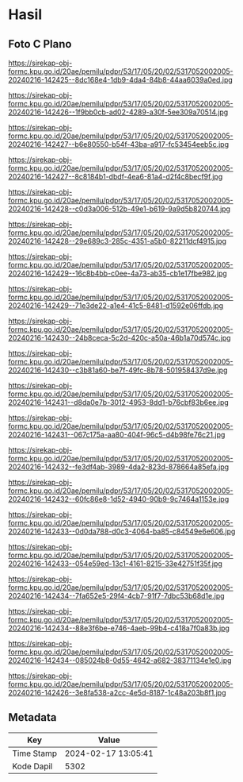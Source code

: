 # Hasil

## Foto C Plano

https://sirekap-obj-formc.kpu.go.id/20ae/pemilu/pdpr/53/17/05/20/02/5317052002005-20240216-142425--8dc168e4-1db9-4da4-84b8-44aa6039a0ed.jpg

https://sirekap-obj-formc.kpu.go.id/20ae/pemilu/pdpr/53/17/05/20/02/5317052002005-20240216-142426--1f9bb0cb-ad02-4289-a30f-5ee309a70514.jpg

https://sirekap-obj-formc.kpu.go.id/20ae/pemilu/pdpr/53/17/05/20/02/5317052002005-20240216-142427--b6e80550-b54f-43ba-a917-fc53454eeb5c.jpg

https://sirekap-obj-formc.kpu.go.id/20ae/pemilu/pdpr/53/17/05/20/02/5317052002005-20240216-142427--8c8184b1-dbdf-4ea6-81a4-d2f4c8becf9f.jpg

https://sirekap-obj-formc.kpu.go.id/20ae/pemilu/pdpr/53/17/05/20/02/5317052002005-20240216-142428--c0d3a006-512b-49e1-b619-9a9d5b820744.jpg

https://sirekap-obj-formc.kpu.go.id/20ae/pemilu/pdpr/53/17/05/20/02/5317052002005-20240216-142428--29e689c3-285c-4351-a5b0-82211dcf4915.jpg

https://sirekap-obj-formc.kpu.go.id/20ae/pemilu/pdpr/53/17/05/20/02/5317052002005-20240216-142429--16c8b4bb-c0ee-4a73-ab35-cb1e17fbe982.jpg

https://sirekap-obj-formc.kpu.go.id/20ae/pemilu/pdpr/53/17/05/20/02/5317052002005-20240216-142429--71e3de22-a1e4-41c5-8481-d1592e06ffdb.jpg

https://sirekap-obj-formc.kpu.go.id/20ae/pemilu/pdpr/53/17/05/20/02/5317052002005-20240216-142430--24b8ceca-5c2d-420c-a50a-46b1a70d574c.jpg

https://sirekap-obj-formc.kpu.go.id/20ae/pemilu/pdpr/53/17/05/20/02/5317052002005-20240216-142430--c3b81a60-be7f-49fc-8b78-501958437d9e.jpg

https://sirekap-obj-formc.kpu.go.id/20ae/pemilu/pdpr/53/17/05/20/02/5317052002005-20240216-142431--d8da0e7b-3012-4953-8dd1-b76cbf83b6ee.jpg

https://sirekap-obj-formc.kpu.go.id/20ae/pemilu/pdpr/53/17/05/20/02/5317052002005-20240216-142431--067c175a-aa80-404f-96c5-d4b98fe76c21.jpg

https://sirekap-obj-formc.kpu.go.id/20ae/pemilu/pdpr/53/17/05/20/02/5317052002005-20240216-142432--fe3df4ab-3989-4da2-823d-878664a85efa.jpg

https://sirekap-obj-formc.kpu.go.id/20ae/pemilu/pdpr/53/17/05/20/02/5317052002005-20240216-142432--60fc86e8-1d52-4940-90b9-9c7464a1153e.jpg

https://sirekap-obj-formc.kpu.go.id/20ae/pemilu/pdpr/53/17/05/20/02/5317052002005-20240216-142433--0d0da788-d0c3-4064-ba85-c84549e6e606.jpg

https://sirekap-obj-formc.kpu.go.id/20ae/pemilu/pdpr/53/17/05/20/02/5317052002005-20240216-142433--054e59ed-13c1-4161-8215-33e42751f35f.jpg

https://sirekap-obj-formc.kpu.go.id/20ae/pemilu/pdpr/53/17/05/20/02/5317052002005-20240216-142434--7fa652e5-29f4-4cb7-91f7-7dbc53b68d1e.jpg

https://sirekap-obj-formc.kpu.go.id/20ae/pemilu/pdpr/53/17/05/20/02/5317052002005-20240216-142434--88e3f6be-e746-4aeb-99b4-c418a7f0a83b.jpg

https://sirekap-obj-formc.kpu.go.id/20ae/pemilu/pdpr/53/17/05/20/02/5317052002005-20240216-142434--085024b8-0d55-4642-a682-38371134e1e0.jpg

https://sirekap-obj-formc.kpu.go.id/20ae/pemilu/pdpr/53/17/05/20/02/5317052002005-20240216-142426--3e8fa538-a2cc-4e5d-8187-1c48a203b8f1.jpg


## Metadata

| Key        | Value               |
| ---------- | ------------------- |
| Time Stamp | 2024-02-17 13:05:41 |
| Kode Dapil | 5302                |



